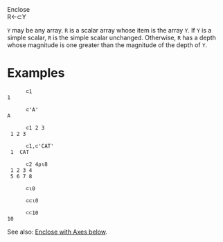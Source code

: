 <div class="heading">
  <div class="name">Enclose</div>
  <div class="command">R←⊂Y</div>
</div>

`Y` may be any array.  `R` is a scalar array whose item is the array `Y`.  If `Y` is a simple scalar, `R` is the simple scalar unchanged.  Otherwise, `R` has a depth whose magnitude is one greater than the magnitude of the depth of `Y`.

# Examples
```apl
      ⊂1
1
 
      ⊂'A'
A
 
      ⊂1 2 3
 1 2 3
 
      ⊂1,⊂'CAT'
 1  CAT
 
      ⊂2 4⍴⍳8
 1 2 3 4
 5 6 7 8
 
      ⊂⍳0
 
      ⊂⊂⍳0
 
      ⊂⊂10
10
```

See also: [Enclose with Axes below](/enclose-with-axes.md#EnclosewithAxes).
